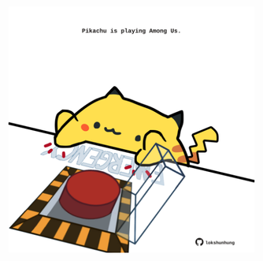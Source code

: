 <!-- built at 15/11/2024, 08:00:41 UTC -->
<p align="center">
  <img width="500" height="500" src="./ReadmeImage.svg">
</p>
